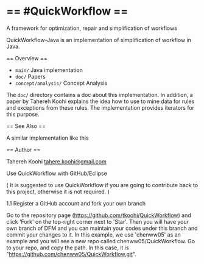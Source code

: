 
== #QuickWorkflow ==
=======

A framework for optimization, repair and simplification of workflows 



QuickWorkflow-Java is an implementation of simplification of workflow in Java.


== Overview ==

* `main/`    Java implementation
* `doc/`        Papers
* `concept/analysis/`        Concept Analysis

The `doc/` directory contains a doc about this implementation. In addition, a paper by Tahereh Koohi
 explains the idea how to use to mine data for rules and exceptions from these rules. The implementation provides
iterators for this purpose.

== See Also ==

A similar implementation like this  

== Author ==

Tahereh Koohi     <tahere.koohi@gmail.com>

 Use QuickWorkflow with GitHub/Eclipse

( It is suggested to use QuickWorkflow if you are going to contribute back to this project, otherwise it is not required. )

1.1 Register a GitHub account and fork your own branch

Go to the repository page (https://github.com/tkoohi/QuickWorkflow) and click 'Fork' on the top-right corner next to 'Star'. Then you will have your own branch of DFM and you can maintain your codes under this branch and commit your changes to it. In this example, we use 'chenww05' as an example and you will see a new repo called chenww05/QuickWorkflow. Go to your repo, and copy the path. In this case, it is "https://github.com/chenww05/QuickWorkflow.git". 
